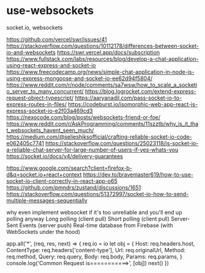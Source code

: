 # use-websockets

socket.io, websockets

https://github.com/vercel/swr/issues/41
https://stackoverflow.com/questions/10112178/differences-between-socket-io-and-websockets
https://swr.vercel.app/docs/subscription
https://www.fullstack.com/labs/resources/blog/develop-a-chat-application-using-react-express-and-socket-io
https://www.freecodecamp.org/news/simple-chat-application-in-node-js-using-express-mongoose-and-socket-io-ee62d94f5804/
https://www.reddit.com/r/node/comments/sa7wsw/how_to_scale_a_socketio_server_to_many_concurrent/
https://blog.logrocket.com/extend-express-request-object-typescript/
https://aaryanadil.com/pass-socket-io-to-express-routes-in-files/
https://codeburst.io/isomorphic-web-app-react-js-express-socket-io-e2f03a469cd3
https://nexocode.com/blog/posts/websockets-friend-or-foe/
https://www.reddit.com/r/AskProgramming/comments/11szztb/why_is_it_that_websockets_havent_seen_much/
https://medium.com/@selieshjksofficial/crafting-reliable-socket-io-code-e062405c7741
https://stackoverflow.com/questions/25023118/is-socket-io-a-reliable-chat-server-for-large-number-of-users-if-yes-whats-you
https://socket.io/docs/v4/delivery-guarantees

https://www.google.com/search?client=firefox-b-d&q=socket.io+react+context
https://dev.to/bravemaster619/how-to-use-socket-io-client-correctly-in-react-app-o65
https://github.com/pmndrs/zustand/discussions/1651
https://stackoverflow.com/questions/51372997/socket-io-how-to-send-multiple-messages-sequentially

why even implement websocket if it's too unreliable and you'll end up polling anyway
Long polling (client pull)
Short polling (client pull)
Server-Sent Events (server push)
Real-time database from Firebase (with WebSockets under the hood)

<!-- prettier-ignore-start -->
app.all('*', (req, res, next) => {
  req.io = io
  let obj = {
    Host: req.headers.host,
    ContentType: req.headers['content-type'],
    Url: req.originalUrl,
    Method: req.method,
    Query: req.query,
    Body: req.body,
    Params: req.params,
  }
  console.log('Common Request is===========>', [obj])
  next()
})
<!-- prettier-ignore-end -->

